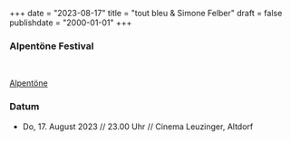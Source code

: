 ﻿﻿+++
date = "2023-08-17"
title = "tout bleu & Simone Felber"
draft = false
publishdate = "2000-01-01"
+++

### Alpentöne Festival

<br>

[Alpentöne](https://www.alpentoene.ch/programm)

### Datum

* Do, 17. August 2023 // 23.00 Uhr // Cinema Leuzinger, Altdorf 